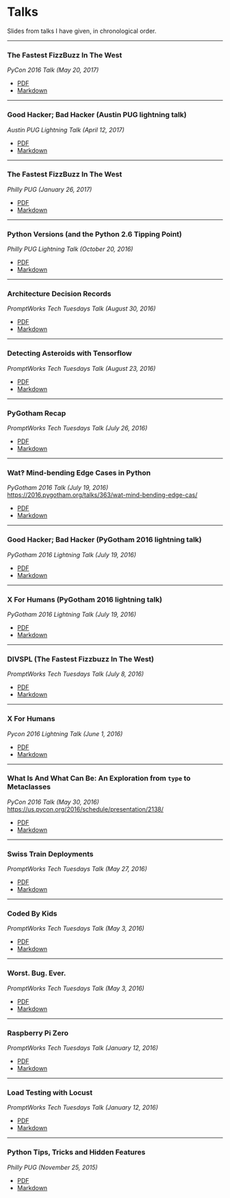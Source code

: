 # Talks
Slides from talks I have given, in chronological order.

---

### The Fastest FizzBuzz In The West
_PyCon 2016 Talk (May 20, 2017)_
* [PDF](https://github.com/di/talks/blob/master/pycon_2017/talk.pdf)
* [Markdown](https://github.com/di/talks/blob/master/pycon_2017/talk.md)

---

### Good Hacker; Bad Hacker (Austin PUG lightning talk)
_Austin PUG Lightning Talk (April 12, 2017)_
* [PDF](https://github.com/di/talks/blob/master/austin_pug_april_2017/talk.pdf)
* [Markdown](https://github.com/di/talks/blob/master/austin_pug_april_2017/talk.md)

---

### The Fastest FizzBuzz In The West
_Philly PUG (January 26, 2017)_
* [PDF](https://github.com/di/talks/blob/master/philly_pug_feb_2017/talk.pdf)
* [Markdown](https://github.com/di/talks/blob/master/philly_pug_feb_2017/talk.md)

---

### Python Versions (and the Python 2.6 Tipping Point)
_Philly PUG Lightning Talk (October 20, 2016)_
* [PDF](https://github.com/di/talks/blob/master/python2.6/python-versions.pdf)
* [Markdown](https://github.com/di/talks/blob/master/python2.6/python-versions.md)

---

### Architecture Decision Records
_PromptWorks Tech Tuesdays Talk (August 30, 2016)_
* [PDF](https://github.com/di/talks/blob/master/architecture_decision_records/talk.pdf)
* [Markdown](https://github.com/di/talks/blob/master/architecture_decision_records/talk.md)

---

### Detecting Asteroids with Tensorflow
_PromptWorks Tech Tuesdays Talk (August 23, 2016)_
* [PDF](https://github.com/di/talks/blob/master/astro-tf/talk.pdf)
* [Markdown](https://github.com/di/talks/blob/master/astro-tf/talk.md)

---

### PyGotham Recap
_PromptWorks Tech Tuesdays Talk (July 26, 2016)_
* [PDF](https://github.com/di/talks/blob/master/pygotham_2016_recap/talk.pdf)
* [Markdown](https://github.com/di/talks/blob/master/pygotham_2016_recap/talk.md)

---

### Wat‽ Mind-bending Edge Cases in Python
_PyGotham 2016 Talk (July 19, 2016)_
<https://2016.pygotham.org/talks/363/wat-mind-bending-edge-cas/>
* [PDF](https://github.com/di/talks/blob/master/pygotham_2016/talk.pdf)
* [Markdown](https://github.com/di/talks/blob/master/pygotham_2016/talk.md)

---

### Good Hacker; Bad Hacker (PyGotham 2016 lightning talk)
_PyGotham 2016 Lightning Talk (July 19, 2016)_
* [PDF](https://github.com/di/talks/blob/master/goodhackerbadhacker/talk.pdf)
* [Markdown](https://github.com/di/talks/blob/master/goodhackerbadhacker/talk.md)

---

### X For Humans (PyGotham 2016 lightning talk)
_PyGotham 2016 Lightning Talk (July 19, 2016)_
* [PDF](https://github.com/di/talks/blob/master/xforhumans/talk_pygotham16.pdf)
* [Markdown](https://github.com/di/talks/blob/master/xforhumans/talk_pygotham16.md)

---

### DIVSPL (The Fastest Fizzbuzz In The West)
_PromptWorks Tech Tuesdays Talk (July 8, 2016)_
* [PDF](https://github.com/di/talks/blob/master/divspl/talk.pdf)
* [Markdown](https://github.com/di/talks/blob/master/divspl/talk.md)

---

### X For Humans
_Pycon 2016 Lightning Talk (June 1, 2016)_
* [PDF](https://github.com/di/talks/blob/master/xforhumans/talk.pdf)
* [Markdown](https://github.com/di/talks/blob/master/xforhumans/talk.md)

---

### What Is And What Can Be: An Exploration from `type` to Metaclasses
_PyCon 2016 Talk (May 30, 2016)_
<https://us.pycon.org/2016/schedule/presentation/2138/>
* [PDF](https://github.com/di/talks/blob/master/pycon_2016/talk.pdf)
* [Markdown](https://github.com/di/talks/blob/master/pycon_2016/talk.md)

---

### Swiss Train Deployments
_PromptWorks Tech Tuesdays Talk (May 27, 2016)_
* [PDF](https://github.com/di/talks/blob/master/swiss_train_deployments/talk.pdf)
* [Markdown](https://github.com/di/talks/blob/master/swiss_train_deployments/talk.md)

---

### Coded By Kids
_PromptWorks Tech Tuesdays Talk (May 3, 2016)_
* [PDF](https://github.com/di/talks/blob/master/coded_by_kids/talk.pdf)
* [Markdown](https://github.com/di/talks/blob/master/coded_by_kids/talk.md)

---

### Worst. Bug. Ever.
_PromptWorks Tech Tuesdays Talk (May 3, 2016)_
* [PDF](https://github.com/di/talks/blob/master/worst_bug/worstbug.pdf)
* [Markdown](https://github.com/di/talks/blob/master/worst_bug/worstbug.md)

---

### Raspberry Pi Zero
_PromptWorks Tech Tuesdays Talk (January 12, 2016)_
* [PDF](https://github.com/di/talks/blob/master/raspberrypi/fooscam.pdf)
* [Markdown](https://github.com/di/talks/blob/master/raspberrypi/fooscam.md)

---

### Load Testing with Locust
_PromptWorks Tech Tuesdays Talk (January 12, 2016)_
* [PDF](https://github.com/di/talks/blob/master/locust/locust.pdf)
* [Markdown](https://github.com/di/talks/blob/master/locust/locust.md)

---

### Python Tips, Tricks and Hidden Features
_Philly PUG (November 25, 2015)_
* [PDF](https://github.com/di/talks/blob/master/philly_pug_nov_2015/tricks.pdf)
* [Markdown](https://github.com/di/talks/blob/master/philly_pug_nov_2015/tricks.md)
